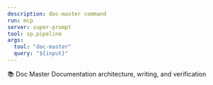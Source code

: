 ```yaml
---
description: doc-master command
run: mcp
server: super-prompt
tool: sp.pipeline
args:
  tool: "doc-master"
  query: "${input}"
---
```


📚 Doc Master
Documentation architecture, writing, and verification
